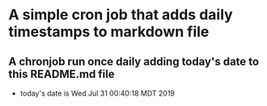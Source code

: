 A simple cron job that adds daily timestamps to markdown file
============================================================
## A chronjob run once daily adding today's date to this README.md file
* today's date is Wed Jul 31 00:40:18 MDT 2019

